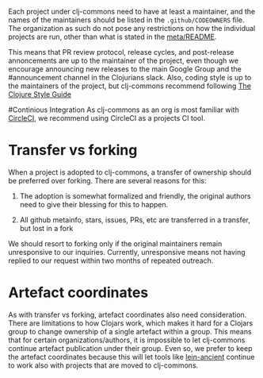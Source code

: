 Each project under clj-commons need to have at least a maintainer, and the names of the maintainers should be listed
in the `.github/CODEOWNERS` file. The organization as such do not pose any 
restrictions on how the individual projects are run, other than what is stated in the 
[meta/README](https://github.com/clj-commons/meta/README.md).

This means that PR review protocol, release cycles, and post-release annoncements are up to the 
maintainer of the project, even though we encourage announcing new releases to the main Google Group
and the #announcement channel in the Clojurians slack. Also, coding style is up to the maintainers of
the project, but clj-commons recommend following [The Clojure Style Guide](https://github.com/bbatsov/clojure-style-guide)

#Continious Integration
As clj-commons as an org is most familiar with [CircleCI](https://circleci.com), we recommend using CircleCI
as a projects CI tool.

# Transfer vs forking
When a project is adopted to clj-commons, a transfer of ownership should be preferred over forking.
There are several reasons for this:

1) The adoption is somewhat formalized and friendly, the original authors need to give their blessing for
this to happen.

2) All github metainfo, stars, issues, PRs, etc are transferred in a transfer, but lost in a fork

We should resort to forking only if the original maintainers remain unresponsive to our inquiries. 
Currently, unresponsive means not having replied to our request within two months of repeated outreach.

# Artefact coordinates
As with transfer vs forking, artefact coordinates also need consideration. There are limitations to 
how Clojars work, which makes it hard for a Clojars group to change ownership of a single artefact 
within a group. This means that for certain organizations/authors, it is impossible to let clj-commons
continue artefact publication under their group. Even so, we prefer to keep the artefact coordinates 
because this will let tools like [lein-ancient](https://github.com/xsc/lein-ancient) continue to work
also with projects that are moved to clj-commons.
